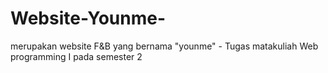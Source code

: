 # Website-Younme-
merupakan website F&amp;B yang bernama "younme" - Tugas matakuliah Web programming I pada semester 2
